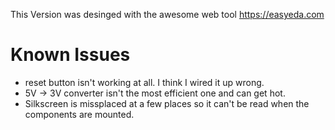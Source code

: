 This Version was desinged with the awesome web tool https://easyeda.com

# Known Issues
- reset button isn't working at all. I think I wired it up wrong.
- 5V -> 3V converter isn't the most efficient one and can get hot.
- Silkscreen is missplaced at a few places so it can't be read when the components are mounted.
